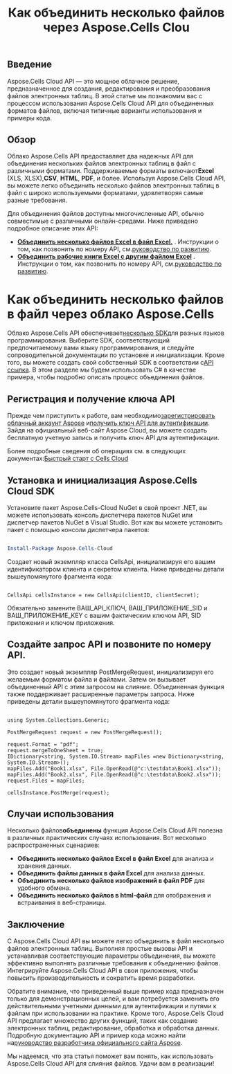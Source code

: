 ﻿---
title: Как объединить несколько файлов через Aspose.Cells Clou
type: docs
url: /ru/how-to-merge-multiple-files
description: Как объединить несколько файлов через облако Aspose.Cells
weight: 10
---
## Введение
Aspose.Cells Cloud API — это мощное облачное решение, предназначенное для создания, редактирования и преобразования файлов электронных таблиц. В этой статье мы познакомим вас с процессом использования Aspose.Cells Cloud API для объединенных форматов файлов, включая типичные варианты использования и примеры кода.

## Обзор

 Облако Aspose.Cells API предоставляет два надежных API для объединения нескольких файлов электронных таблиц в файл с различными форматами. Поддерживаемые форматы включают**Excel** (XLS, XLSX),**CSV**, **HTML**, **PDF**, и более. Используя Aspose.Cells Cloud API, вы можете легко объединить несколько файлов электронных таблиц в файл с широко используемыми форматами, удовлетворяя самые разные требования.

Для объединения файлов доступны многочисленные API, обычно совместимые с различными онлайн-средами. Ниже приведено подробное описание этих API:

- **[Объединить несколько файлов Excel в файл Excel.](https://reference.aspose.cloud/cells/#/LightCells/PostMerge)** . Инструкции о том, как позвонить по номеру API, см.[руководство по развитию](https://docs.aspose.cloud/cells/merge/multi-files/).
- **[Объединить рабочие книги Excel с другим файлом Excel](https://reference.aspose.cloud/cells/#/Workbook/PostWorkbooksMerge)** . Инструкции о том, как позвонить по номеру API, см.[руководство по развитию](https://docs.aspose.cloud/cells/workbook/merge/).


# Как объединить несколько файлов в файл через облако Aspose.Cells

 Облако Aspose.Cells API обеспечивает[несколько SDK](https://github.com/aspose-cells-cloud)для разных языков программирования. Выберите SDK, соответствующий предпочитаемому вами языку программирования, и следуйте сопроводительной документации по установке и инициализации. Кроме того, вы можете создать свой собственный SDK в соответствии с[API ссылка](https://reference.aspose.cloud/cells/). В этом разделе мы будем использовать C# в качестве примера, чтобы подробно описать процесс объединения файлов.


## Регистрация и получение ключа API

 Прежде чем приступить к работе, вам необходимо[зарегистрировать облачный аккаунт Aspose](https://id.containerize.com/signup) и[получить ключ API для аутентификации](https://dashboard.aspose.cloud/applications). Зайдя на официальный веб-сайт Aspose Cloud, вы можете создать бесплатную учетную запись и получить ключ API для аутентификации.

 Более подробные сведения об операциях см. в следующих документах:[Быстрый старт с Cells Cloud](https://docs.aspose.cloud/cells/quickstart/)


## Установка и инициализация Aspose.Cells Cloud SDK

Установите пакет Aspose.Cells-Cloud NuGet в свой проект .NET, вы можете использовать консоль диспетчера пакетов NuGet или диспетчер пакетов NuGet в Visual Studio.
Вот как вы можете установить пакет с помощью консоли диспетчера пакетов:

```Powershell

Install-Package Aspose.Cells-Cloud

```
Создает новый экземпляр класса CellsApi, инициализируя его вашим идентификатором клиента и секретом клиента. Ниже приведены детали вышеупомянутого фрагмента кода:

```CSharp

CellsApi cellsInstance = new CellsApi(clientID, clientSecret);

```

Обязательно замените ВАШ_API_КЛЮЧ, ВАШ_ПРИЛОЖЕНИЕ_SID и ВАШ_ПРИЛОЖЕНИЕ_KEY с вашим фактическим ключом API, SID приложения и ключом приложения.

## Создайте запрос API и позвоните по номеру API.

Это создает новый экземпляр PostMergeRequest, инициализируя его желаемым форматом файла и файлами. Затем он вызывает объединенный API с этим запросом на слияние. Объединенная функция также поддерживает расширенные параметры запроса. Ниже приведены детали вышеупомянутого фрагмента кода:


```CSharp

using System.Collections.Generic;

PostMergeRequest request = new PostMergeRequest();

request.Format = "pdf";
request.mergeToOneSheet = true;
IDictionary<string, System.IO.Stream> mapFiles =new Dictionary<string, System.IO.Stream>(); 
mapFiles.Add("Book1.xlsx", File.OpenRead(@"c:\testdata\Book1.xlsx"));
mapFiles.Add("Book2.xlsx", File.OpenRead(@"c:\testdata\Book2.xlsx"));
request.Files = mapFiles;

cellsInstance.PostMerge(request);

```


## Случаи использования

 Несколько файлов**объединены** функция Aspose.Cells Cloud API полезна в различных практических случаях использования. Вот несколько распространенных сценариев:

- **Объединить несколько файлов Excel в файл Excel** для анализа и хранения данных.
- **Объединить файлы данных в файл Excel** для анализа данных.
- **Объединить несколько файлов изображений в файл PDF** для удобного обмена.
- **Объединить несколько файлов в html-файл** для отображения и встраивания в веб-страницы.

## Заключение

С Aspose.Cells Cloud API вы можете легко объединить в файл несколько файлов электронных таблиц. Выполняя простые вызовы API и устанавливая соответствующие параметры объединения, вы можете эффективно выполнять различные требования к объединению файлов. Интегрируйте Aspose.Cells Cloud API в свои приложения, чтобы повысить производительность и сократить время разработки.

 Обратите внимание, что приведенный выше пример кода предназначен только для демонстрационных целей, и вам потребуется заменить его действительными учетными данными для аутентификации и путями к файлам при использовании на практике. Кроме того, Aspose.Cells Cloud API предлагает множество других функций, таких как создание электронных таблиц, редактирование, обработка и обработка данных. Подробную документацию API и пример кода можно найти на[руководство разработчика официального сайта Aspose](/developer-guide/).

Мы надеемся, что эта статья поможет вам понять, как использовать Aspose.Cells Cloud API для слияния файлов. Удачи вам в реализации!

